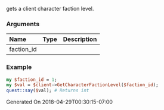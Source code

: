 gets a client character faction level.
### Arguments
**Name**|**Type**|**Description**
:---|:---|:---
faction_id||

### Example

```perl
my $faction_id = 1;
my $val = $client->GetCharacterFactionLevel($faction_id);
quest::say($val); # Returns int
```


Generated On 2018-04-29T00:30:15-07:00